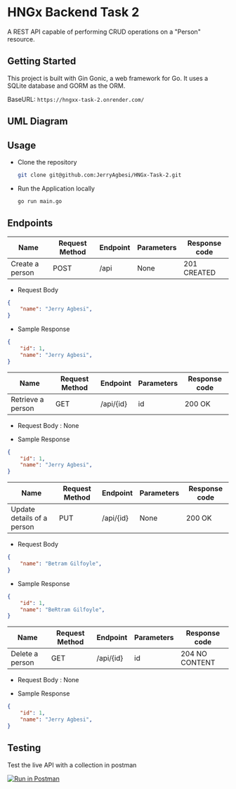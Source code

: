# HNGx Backend Task 2

A REST API capable of performing CRUD operations on a "Person" resource.

## Getting Started
This project is built with Gin Gonic, a web framework for Go. It uses a SQLite database and GORM as the ORM.

BaseURL: `https://hngxx-task-2.onrender.com/`

## UML Diagram
## Usage
- Clone the repository

    ```bash
    git clone git@github.com:JerryAgbesi/HNGx-Task-2.git
    ```
- Run the Application locally
    
    ```bash
    go run main.go
    ```

## Endpoints
| Name | Request Method | Endpoint | Parameters | Response code |
| --- | --- | --- | --- | --- |
|Create a person | POST | /api | None | 201 CREATED|

- Request Body

```json
{
    "name": "Jerry Agbesi",
}
```
- Sample Response
```json
{
    "id": 1,
    "name": "Jerry Agbesi",
}
```

| Name | Request Method | Endpoint | Parameters | Response code |
| --- | --- | --- | --- | --- |
|Retrieve a person| GET | /api/{id} | id | 200 OK|

- Request Body : None

- Sample Response
```json
{
    "id": 1,
    "name": "Jerry Agbesi",
}
```

| Name | Request Method | Endpoint | Parameters | Response code |
| --- | --- | --- | --- | --- |
|Update details of a person | PUT | /api/{id} | None | 200 OK|

- Request Body

```json
{
    "name": "Betram Gilfoyle",
}
```
- Sample Response
```json
{
    "id": 1,
    "name": "BeRtram Gilfoyle",
}
```

| Name | Request Method | Endpoint | Parameters | Response code |
| --- | --- | --- | --- | --- |
|Delete a person| GET | /api/{id} | id | 204 NO CONTENT|

- Request Body : None

- Sample Response
```json
{
    "id": 1,
    "name": "Jerry Agbesi",
}
```
## Testing
Test the live API with a collection in postman

[![Run in Postman](https://run.pstmn.io/button.svg)](https://app.getpostman.com/run-collection/1a0b3b6b3b1b0b0b0b0b)
